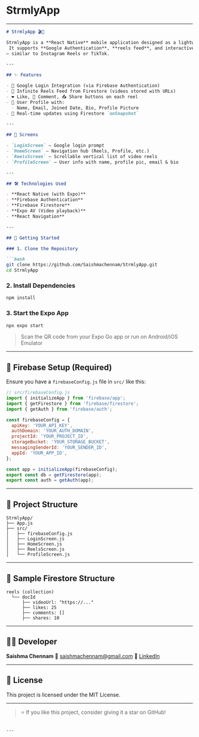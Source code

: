 # StrmlyApp

---

````markdown
# StrmlyApp 🎬📱

StrmlyApp is a **React Native** mobile application designed as a lightweight, engaging social media platform for video content.
 It supports **Google Authentication**, **reels feed**, and interactive actions like **like, comment, and share**
— similar to Instagram Reels or TikTok.

---

## ✨ Features

- 🔐 Google Login Integration (via Firebase Authentication)
- 🎥 Infinite Reels Feed from Firestore (videos stored with URLs)
- ❤️ Like, 💬 Comment, 📤 Share buttons on each reel
- 👤 User Profile with:
  - Name, Email, Joined Date, Bio, Profile Picture
- 🔄 Real-time updates using Firestore `onSnapshot`

---

## 📱 Screens

- `LoginScreen` – Google login prompt
- `HomeScreen` – Navigation hub (Reels, Profile, etc.)
- `ReelsScreen` – Scrollable vertical list of video reels
- `ProfileScreen` – User info with name, profile pic, email & bio

---

## 🛠️ Technologies Used

- **React Native (with Expo)**
- **Firebase Authentication**
- **Firebase Firestore**
- **Expo AV (Video playback)**
- **React Navigation**

---

## 🚀 Getting Started

### 1. Clone the Repository

```bash
git clone https://github.com/Saishmachennam/StrmlyApp.git
cd StrmlyApp
````

### 2. Install Dependencies

```bash
npm install
```

### 3. Start the Expo App

```bash
npx expo start
```

> Scan the QR code from your Expo Go app or run on Android/iOS Emulator

---

## 🔧 Firebase Setup (Required)

Ensure you have a `firebaseConfig.js` file in `src/` like this:

```js
// src/firebaseConfig.js
import { initializeApp } from 'firebase/app';
import { getFirestore } from 'firebase/firestore';
import { getAuth } from 'firebase/auth';

const firebaseConfig = {
  apiKey: 'YOUR_API_KEY',
  authDomain: 'YOUR_AUTH_DOMAIN',
  projectId: 'YOUR_PROJECT_ID',
  storageBucket: 'YOUR_STORAGE_BUCKET',
  messagingSenderId: 'YOUR_SENDER_ID',
  appId: 'YOUR_APP_ID',
};

const app = initializeApp(firebaseConfig);
export const db = getFirestore(app);
export const auth = getAuth(app);
```

---

## 📁 Project Structure

```
StrmlyApp/
├── App.js
├── src/
│   ├── firebaseConfig.js
│   ├── LoginScreen.js
│   ├── HomeScreen.js
│   ├── ReelsScreen.js
│   └── ProfileScreen.js
```

---

## 🧪 Sample Firestore Structure

```plaintext
reels (collection)
  └── docId
      ├── videoUrl: "https://..."
      ├── likes: 25
      ├── comments: []
      ├── shares: 10
```

---

## 🙋‍♀️ Developer

**Saishma Chennam**
📧 [saishmachennam@gmail.com](mailto:saishmachennam@gmail.com)
🔗 [LinkedIn](https://www.linkedin.com/in/saishma-chennam)

---

## 📄 License

This project is licensed under the MIT License.

---

> ⭐ If you like this project, consider giving it a star on GitHub!

```

---

```
